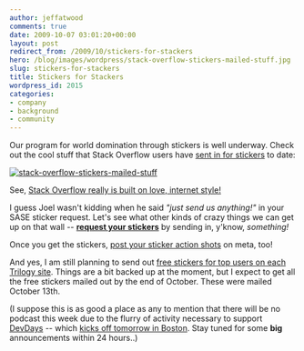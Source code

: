 ```yaml
---
author: jeffatwood
comments: true
date: 2009-10-07 03:01:20+00:00
layout: post
redirect_from: /2009/10/stickers-for-stackers
hero: /blog/images/wordpress/stack-overflow-stickers-mailed-stuff.jpg
slug: stickers-for-stackers
title: Stickers for Stackers
wordpress_id: 2015
categories:
- company
- background
- community
---
```


Our program for world domination through stickers is well underway. Check out the cool stuff that Stack Overflow users have [sent in for stickers](http://blog.stackoverflow.com/2009/09/how-to-get-stack-overflow-stickers/) to date:

[![stack-overflow-stickers-mailed-stuff](/blog/images/wordpress/stack-overflow-stickers-mailed-stuff.jpg)](/blog/images/wordpress/stack-overflow-stickers-mailed-stuff-large.jpg)

See, [Stack Overflow really is built on love, internet style!](http://blog.stackoverflow.com/2009/09/i-heart-stack-overflow/)

I guess Joel wasn't kidding when he said _"just send us anything!"_ in your SASE sticker request. Let's see what other kinds of crazy things we can get up on that wall -- **[request your stickers](http://blog.stackoverflow.com/2009/09/how-to-get-stack-overflow-stickers/)** by sending in, y'know, _something!_

Once you get the stickers, [post your sticker action shots](http://meta.stackoverflow.com/questions/20570/stickers-for-stackers-i-e-post-your-sticker-shots) on meta, too!

And yes, I am still planning to send out [free stickers for top users on each Trilogy site](http://blog.stackoverflow.com/2009/09/free-trilogy-stickers-for-top-users/). Things are a bit backed up at the moment, but I expect to get all the free stickers mailed out by the end of October. These were mailed October 13th.

(I suppose this is as good a place as any to mention that there will be no podcast this week due to the flurry of activity necessary to support [DevDays](http://devdays.stackoverflow.com) -- which [kicks off tomorrow in Boston](http://stackoverflow.carsonified.com/events/boston/). Stay tuned for some **big** announcements within 24 hours..)


